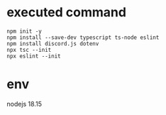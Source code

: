# executed command
```
npm init -y
npm install --save-dev typescript ts-node eslint
npm install discord.js dotenv
npx tsc --init
npx eslint --init
```

# env
nodejs 18.15

